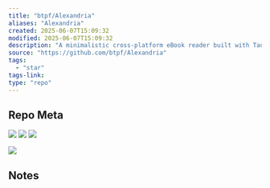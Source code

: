 ```yaml
---
title: "btpf/Alexandria"
aliases: "Alexandria"
created: 2025-06-07T15:09:32
modified: 2025-06-07T15:09:32
description: "A minimalistic cross-platform eBook reader built with Tauri, Epub.js, and Typescript"
source: "https://github.com/btpf/Alexandria"
tags:
  - "star"
tags-link:
type: "repo"
---
```

## Repo Meta

![](https://img.shields.io/github/stars/btpf/Alexandria?style=for-the-badge&label=stars) ![](https://img.shields.io/github/repo-size/btpf/Alexandria?style=for-the-badge&label=size) ![](https://img.shields.io/github/created-at/btpf/Alexandria?style=for-the-badge&label=since)

[![](https://github-readme-stats.vercel.app/api/pin/?username=btpf&repo=Alexandria&bg_color=00000000)](https://github.com/btpf/Alexandria)

## Notes

